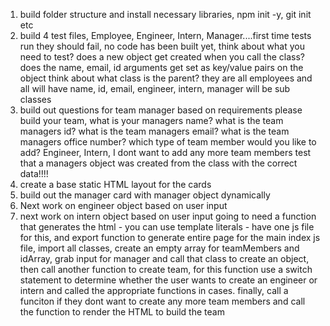 1. build folder structure and install necessary libraries, npm init -y, git init etc
2. build 4 test files, Employee, Engineer, Intern, Manager....first time tests run they should fail, no code has been built yet, think about what you need to test? does a new object get created when you call the class? does the name, email, id arguments get set as key/value pairs on the object
   think about what class is the parent? they are all employees and all will have name, id, email, engineer, intern, manager will be sub classes
3. build out questions for team manager based on requirements
   please build your team, what is your managers name?
   what is the team managers id?
   what is the team managers email?
   what is the team managers office number?
   which type of team member would you like to add? Engineer, Intern, I dont want to add any more team members
   test that a managers object was created from the class with the correct data!!!!
4. create a base static HTML layout for the cards
5. build out the manager card with manager object dynamically
6. Next work on engineer object based on user input
7. next work on intern object based on user input
   going to need a function that generates the html - you can use template literals - have one js file for this, and export function to generate entire page
   for the main index js file, import all classes, create an empty array for teamMembers and idArray,
   grab input for manager and call that class to create an object, then call another function to create team, for this function use a switch statement to determine whether the user wants to create an engineer or intern and called the appropriate functions in cases.
   finally, call a funciton if they dont want to create any more team members and call the function to render the HTML to build the team
